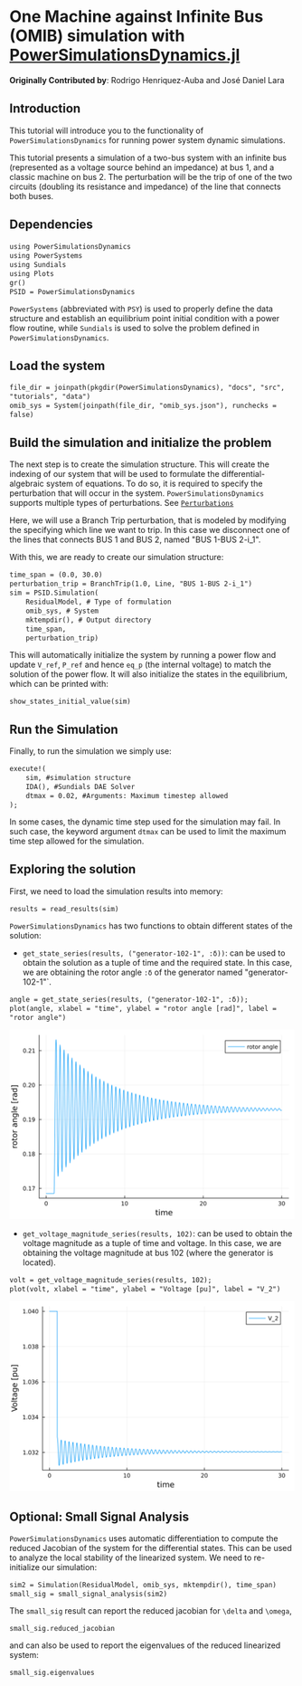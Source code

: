 # One Machine against Infinite Bus (OMIB) simulation with [PowerSimulationsDynamics.jl](https://github.com/NREL-Sienna/PowerSimulationsDynamics.jl)

**Originally Contributed by**: Rodrigo Henriquez-Auba and José Daniel Lara

## Introduction

This tutorial will introduce you to the functionality of `PowerSimulationsDynamics`
for running power system dynamic simulations.

This tutorial presents a simulation of a two-bus system with an infinite bus (represented as a voltage source behind an impedance) at bus 1, and a classic machine on bus 2. The perturbation will be the trip of one of the two circuits (doubling its resistance and impedance) of the line that connects both buses.

## Dependencies

```@repl tutorial_omib
using PowerSimulationsDynamics
using PowerSystems
using Sundials
using Plots
gr()
PSID = PowerSimulationsDynamics
```

`PowerSystems` (abbreviated with `PSY`) is used to properly define the data structure and establish an equilibrium point initial condition with a power flow routine, while `Sundials` is used to solve the problem defined in `PowerSimulationsDynamics`.

## Load the system

```@repl tutorial_omib
file_dir = joinpath(pkgdir(PowerSimulationsDynamics), "docs", "src", "tutorials", "data")
omib_sys = System(joinpath(file_dir, "omib_sys.json"), runchecks = false)
```

## Build the simulation and initialize the problem

The next step is to create the simulation structure. This will create the indexing of our system that will be used to formulate the differential-algebraic system of equations. To do so, it is required to specify the perturbation that will occur in the system. `PowerSimulationsDynamics` supports multiple types of perturbations. See [`Perturbations`]()

Here, we will use a Branch Trip perturbation, that is modeled by modifying the specifying which line we want to trip. In this case we disconnect one of the lines that connects BUS 1 and BUS 2, named "BUS 1-BUS 2-i_1".

With this, we are ready to create our simulation structure:

```@repl tutorial_omib
time_span = (0.0, 30.0)
perturbation_trip = BranchTrip(1.0, Line, "BUS 1-BUS 2-i_1")
sim = PSID.Simulation(
    ResidualModel, # Type of formulation
    omib_sys, # System
    mktempdir(), # Output directory
    time_span,
    perturbation_trip)
```

This will automatically initialize the system by running a power flow and update `V_ref`, `P_ref` and hence `eq_p` (the internal voltage) to match the solution of the power flow. It will also initialize the states in the equilibrium, which can be printed with:

```@repl tutorial_omib
show_states_initial_value(sim)
```

## Run the Simulation

Finally, to run the simulation we simply use:

```@repl tutorial_omib
execute!(
    sim, #simulation structure
    IDA(), #Sundials DAE Solver
    dtmax = 0.02, #Arguments: Maximum timestep allowed
);
```

In some cases, the dynamic time step used for the simulation may fail. In such case, the keyword argument `dtmax` can be used to limit the maximum time step allowed for the simulation.

## Exploring the solution

First, we need to load the simulation results into memory:

```@repl tutorial_omib
results = read_results(sim)
```

`PowerSimulationsDynamics` has two functions to obtain different states of the solution:
 - `get_state_series(results, ("generator-102-1", :δ))`: can be used to obtain the solution as a tuple of time and the required state. In this case, we are obtaining the rotor angle `:δ` of the generator named "generator-102-1"`.

```@repl tutorial_omib
angle = get_state_series(results, ("generator-102-1", :δ));
plot(angle, xlabel = "time", ylabel = "rotor angle [rad]", label = "rotor angle")
```

![plot](figs/omib_angle.svg)

 - `get_voltage_magnitude_series(results, 102)`: can be used to obtain the voltage magnitude as a tuple of time and voltage. In this case, we are obtaining the voltage magnitude at bus 102 (where the generator is located).

```@repl tutorial_omib
volt = get_voltage_magnitude_series(results, 102);
plot(volt, xlabel = "time", ylabel = "Voltage [pu]", label = "V_2")
```

![plot](figs/omib_volt.svg)

## Optional: Small Signal Analysis

`PowerSimulationsDynamics` uses automatic differentiation to compute the reduced Jacobian of the system for the differential states. This can be used to analyze the local stability of the linearized system. We need to re-initialize our simulation:

```@repl tutorial_omib
sim2 = Simulation(ResidualModel, omib_sys, mktempdir(), time_span)
small_sig = small_signal_analysis(sim2)
```

The `small_sig` result can report the reduced jacobian for ``\delta`` and ``\omega``,

```@repl tutorial_omib
small_sig.reduced_jacobian
```

and can also be used to report the eigenvalues of the reduced linearized system:

```@repl tutorial_omib
small_sig.eigenvalues
```
